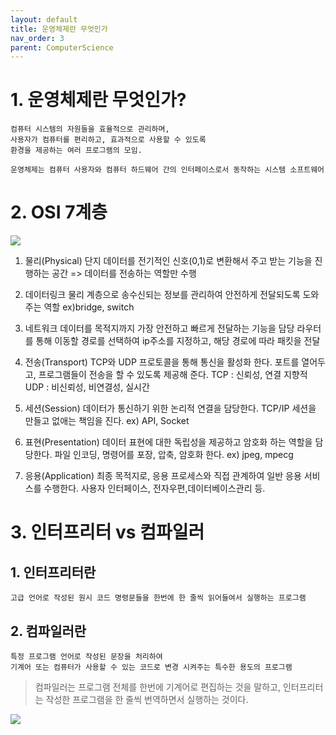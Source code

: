 ```yaml
---
layout: default
title: 운영체제란 무엇인가
nav_order: 3
parent: ComputerScience
---
```


# 1. 운영체제란 무엇인가?
	컴퓨터 시스템의 자원들을 효율적으로 관리하며, 
    사용자가 컴퓨터를 편리하고, 효과적으로 사용할 수 있도록 
    환경을 제공하는 여러 프로그램의 모임.
    
    운영체제는 컴퓨터 사용자와 컴퓨터 하드웨어 간의 인터페이스로서 동작하는 시스템 소프트웨어
    
# 2. OSI 7계층
![](https://velog.velcdn.com/images/yoohj77/post/d5a29c71-d132-4156-b95b-2e03d923add6/image.PNG)

1) 물리(Physical)
단지 데이터를 전기적인 신호(0,1)로 변환해서 주고 받는 기능을 진행하는 공간
=> 데이터를 전송하는 역할만 수행

2) 데이터링크
 물리 계층으로 송수신되는 정보를 관리하여 안전하게 전달되도록 도와주는 역할
 ex)bridge, switch
 
3) 네트워크
 데이터를 목적지까지 가장 안전하고 빠르게 전달하는 기능을 담당
 라우터를 통해 이동할 경로를 선택하여 ip주소를 지정하고, 해당 경로에 따라 패킷을 전달
 
4) 전송(Transport)
 TCP와 UDP 프로토콜을 통해 통신을 활성화 한다. 포트를 열어두고, 프로그램들이 전송을 할 수 있도록 제공해 준다.
 TCP : 신뢰성, 연결 지향적
 UDP : 비신뢰성, 비연결성, 실시간
 
5) 세션(Session)
 데이터가 통신하기 위한 논리적 연결을 담당한다. TCP/IP 세션을 만들고 없애는 책임을 진다.
 ex) API, Socket

6) 표현(Presentation)
 데이터 표현에 대한 독립성을 제공하고 암호화 하는 역할을 담당한다.
 파일 인코딩, 명령어를 포장, 압축, 암호화 한다.
  ex) jpeg, mpecg
  
7) 응용(Application)
 최종 목적지로, 응용 프로세스와 직접 관계하여 일반 응용 서비스를 수행한다.
 사용자 인터페이스, 전자우편,데이터베이스관리 등.
	
# 3. 인터프리터 vs 컴파일러

## 1. 인터프리터란 
	고급 언어로 작성된 원시 코드 명령문들을 한번에 한 줄씩 읽어들여서 실행하는 프로그램
## 2. 컴파일러란
	특정 프로그램 언어로 작성된 문장을 처리하여 
    기계어 또는 컴퓨터가 사용할 수 있는 코드로 변경 시켜주는 특수한 용도의 프로그램
    
> 컴파일러는 프로그램 전체를 한번에 기계어로 편집하는 것을 말하고,
인터프리터는 작성한 프로그램을 한 줄씩 번역하면서 실행하는 것이다.

![](https://velog.velcdn.com/images/yoohj77/post/d5644a96-fcfe-4936-b699-e64328eb337f/image.PNG)
